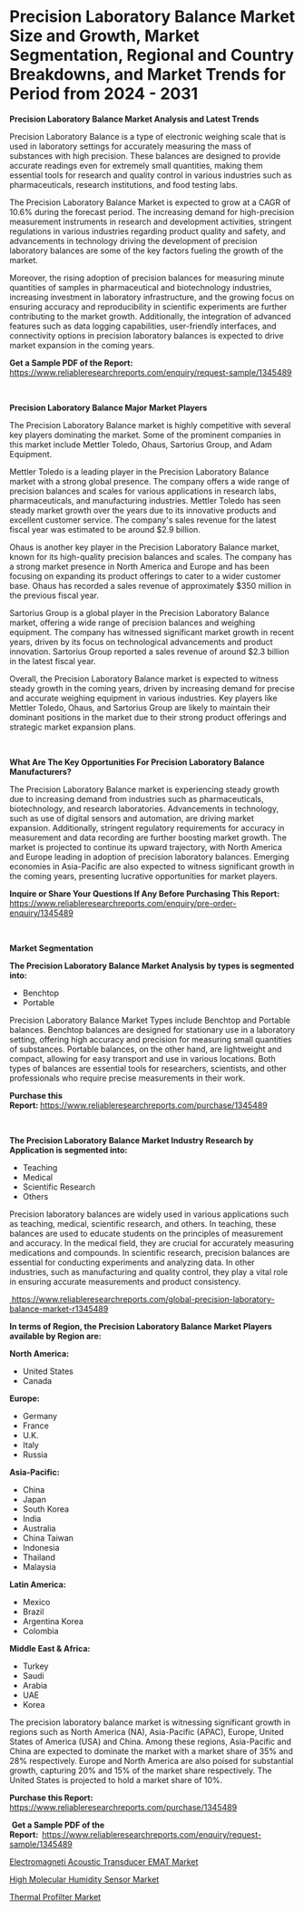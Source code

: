 <p><h1>Precision Laboratory Balance Market Size and Growth, Market Segmentation, Regional and Country Breakdowns, and Market Trends for Period from 2024 -  2031</h1></p><p><strong>Precision Laboratory Balance Market Analysis and Latest Trends</strong></p>
<p><p>Precision Laboratory Balance is a type of electronic weighing scale that is used in laboratory settings for accurately measuring the mass of substances with high precision. These balances are designed to provide accurate readings even for extremely small quantities, making them essential tools for research and quality control in various industries such as pharmaceuticals, research institutions, and food testing labs.</p><p>The Precision Laboratory Balance Market is expected to grow at a CAGR of 10.6% during the forecast period. The increasing demand for high-precision measurement instruments in research and development activities, stringent regulations in various industries regarding product quality and safety, and advancements in technology driving the development of precision laboratory balances are some of the key factors fueling the growth of the market.</p><p>Moreover, the rising adoption of precision balances for measuring minute quantities of samples in pharmaceutical and biotechnology industries, increasing investment in laboratory infrastructure, and the growing focus on ensuring accuracy and reproducibility in scientific experiments are further contributing to the market growth. Additionally, the integration of advanced features such as data logging capabilities, user-friendly interfaces, and connectivity options in precision laboratory balances is expected to drive market expansion in the coming years.</p></p>
<p><strong>Get a Sample PDF of the Report:&nbsp;</strong> <a href="https://www.reliableresearchreports.com/enquiry/request-sample/1345489">https://www.reliableresearchreports.com/enquiry/request-sample/1345489</a></p>
<p>&nbsp;</p>
<p><strong>Precision Laboratory Balance Major Market Players</strong></p>
<p><p>The Precision Laboratory Balance market is highly competitive with several key players dominating the market. Some of the prominent companies in this market include Mettler Toledo, Ohaus, Sartorius Group, and Adam Equipment.</p><p>Mettler Toledo is a leading player in the Precision Laboratory Balance market with a strong global presence. The company offers a wide range of precision balances and scales for various applications in research labs, pharmaceuticals, and manufacturing industries. Mettler Toledo has seen steady market growth over the years due to its innovative products and excellent customer service. The company's sales revenue for the latest fiscal year was estimated to be around $2.9 billion.</p><p>Ohaus is another key player in the Precision Laboratory Balance market, known for its high-quality precision balances and scales. The company has a strong market presence in North America and Europe and has been focusing on expanding its product offerings to cater to a wider customer base. Ohaus has recorded a sales revenue of approximately $350 million in the previous fiscal year.</p><p>Sartorius Group is a global player in the Precision Laboratory Balance market, offering a wide range of precision balances and weighing equipment. The company has witnessed significant market growth in recent years, driven by its focus on technological advancements and product innovation. Sartorius Group reported a sales revenue of around $2.3 billion in the latest fiscal year.</p><p>Overall, the Precision Laboratory Balance market is expected to witness steady growth in the coming years, driven by increasing demand for precise and accurate weighing equipment in various industries. Key players like Mettler Toledo, Ohaus, and Sartorius Group are likely to maintain their dominant positions in the market due to their strong product offerings and strategic market expansion plans.</p></p>
<p>&nbsp;</p>
<p><strong>What Are The Key Opportunities For Precision Laboratory Balance Manufacturers?</strong></p>
<p><p>The Precision Laboratory Balance market is experiencing steady growth due to increasing demand from industries such as pharmaceuticals, biotechnology, and research laboratories. Advancements in technology, such as use of digital sensors and automation, are driving market expansion. Additionally, stringent regulatory requirements for accuracy in measurement and data recording are further boosting market growth. The market is projected to continue its upward trajectory, with North America and Europe leading in adoption of precision laboratory balances. Emerging economies in Asia-Pacific are also expected to witness significant growth in the coming years, presenting lucrative opportunities for market players.</p></p>
<p><strong>Inquire or Share Your Questions If Any Before Purchasing This Report:</strong> <a href="https://www.reliableresearchreports.com/enquiry/pre-order-enquiry/1345489">https://www.reliableresearchreports.com/enquiry/pre-order-enquiry/1345489</a></p>
<p>&nbsp;</p>
<p><strong>Market Segmentation</strong></p>
<p><strong>The Precision Laboratory Balance Market Analysis by types is segmented into:</strong></p>
<p><ul><li>Benchtop</li><li>Portable</li></ul></p>
<p><p>Precision Laboratory Balance Market Types include Benchtop and Portable balances. Benchtop balances are designed for stationary use in a laboratory setting, offering high accuracy and precision for measuring small quantities of substances. Portable balances, on the other hand, are lightweight and compact, allowing for easy transport and use in various locations. Both types of balances are essential tools for researchers, scientists, and other professionals who require precise measurements in their work.</p></p>
<p><strong>Purchase this Report:&nbsp;</strong><a href="https://www.reliableresearchreports.com/purchase/1345489">https://www.reliableresearchreports.com/purchase/1345489</a></p>
<p>&nbsp;</p>
<p><strong>The Precision Laboratory Balance Market Industry Research by Application is segmented into:</strong></p>
<p><ul><li>Teaching</li><li>Medical</li><li>Scientific Research</li><li>Others</li></ul></p>
<p><p>Precision laboratory balances are widely used in various applications such as teaching, medical, scientific research, and others. In teaching, these balances are used to educate students on the principles of measurement and accuracy. In the medical field, they are crucial for accurately measuring medications and compounds. In scientific research, precision balances are essential for conducting experiments and analyzing data. In other industries, such as manufacturing and quality control, they play a vital role in ensuring accurate measurements and product consistency.</p></p>
<p><a href="https://www.reliableresearchreports.com/global-precision-laboratory-balance-market-r1345489">&nbsp;https://www.reliableresearchreports.com/global-precision-laboratory-balance-market-r1345489</a></p>
<p><strong>In terms of Region, the Precision Laboratory Balance Market Players available by Region are:</strong></p>
<p>
    <p> <strong> North America: </strong>
        <ul>
            <li>United States</li>
            <li>Canada</li>
        </ul>
        </p> 
    <p> <strong> Europe: </strong>
        <ul>
            <li>Germany</li>
            <li>France</li>
            <li>U.K.</li>
            <li>Italy</li>
            <li>Russia</li>
        </ul>
        </p> 
    <p> <strong> Asia-Pacific: </strong>
        <ul>
            <li>China</li>
            <li>Japan</li>
            <li>South Korea</li>
            <li>India</li>
            <li>Australia</li>
            <li>China Taiwan</li>
            <li>Indonesia</li>
            <li>Thailand</li>
            <li>Malaysia</li>
        </ul>
        </p> 
    <p> <strong> Latin America: </strong>
        <ul>
            <li>Mexico</li>
            <li>Brazil</li>
            <li>Argentina Korea</li>
            <li>Colombia</li>
        </ul>
        </p> 
    <p> <strong> Middle East & Africa: </strong>
        <ul>
            <li>Turkey</li>
            <li>Saudi</li>
            <li>Arabia</li>
            <li>UAE</li>
            <li>Korea</li>
        </ul>
    </p>
    </p>
<p><p>The precision laboratory balance market is witnessing significant growth in regions such as North America (NA), Asia-Pacific (APAC), Europe, United States of America (USA) and China. Among these regions, Asia-Pacific and China are expected to dominate the market with a market share of 35% and 28% respectively. Europe and North America are also poised for substantial growth, capturing 20% and 15% of the market share respectively. The United States is projected to hold a market share of 10%.</p></p>
<p><strong>Purchase this Report: </strong><a href="https://www.reliableresearchreports.com/purchase/1345489">https://www.reliableresearchreports.com/purchase/1345489</a></p>
<p>&nbsp;<strong>Get a Sample PDF of the Report:&nbsp;&nbsp;</strong><a href="https://www.reliableresearchreports.com/enquiry/request-sample/1345489">https://www.reliableresearchreports.com/enquiry/request-sample/1345489</a></p>
<p><strong></strong></p>
<p><p><a href="https://www.linkedin.com/pulse/electromagneti-acoustic-transducer-emat-market-trends-analysis-glugf?trackingId=hb9Scl5DKUq3A3NN42ZukQ%3D%3D">Electromagneti Acoustic Transducer EMAT Market</a></p><p><a href="https://www.linkedin.com/pulse/decoding-high-molecular-humidity-sensor-market-metrics-share-ddb0c?trackingId=obQFGwq3BcIDNPlIXpL82A%3D%3D">High Molecular Humidity Sensor Market</a></p><p><a href="https://www.linkedin.com/pulse/thermal-profilter-market-exploring-share-trends-future-growth-dgvkc?trackingId=yqAKUz3xWW4np9GlRNw4xw%3D%3D">Thermal Profilter Market</a></p></p>